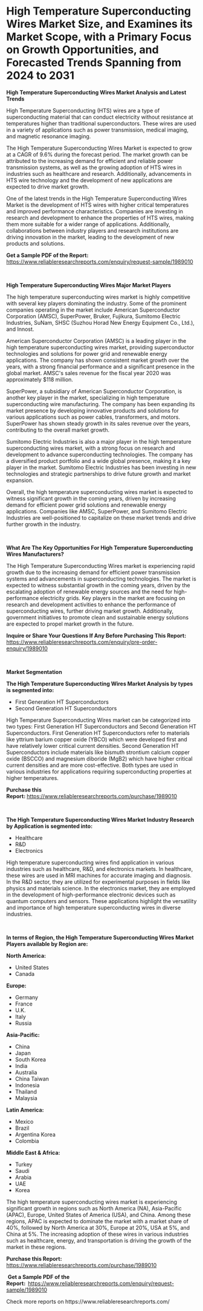 <p><h1>High Temperature Superconducting Wires Market Size, and Examines its Market Scope, with a Primary Focus on Growth Opportunities, and Forecasted Trends Spanning from 2024 to 2031</h1></p><p><strong>High Temperature Superconducting Wires Market Analysis and Latest Trends</strong></p>
<p><p>High Temperature Superconducting (HTS) wires are a type of superconducting material that can conduct electricity without resistance at temperatures higher than traditional superconductors. These wires are used in a variety of applications such as power transmission, medical imaging, and magnetic resonance imaging.</p><p>The High Temperature Superconducting Wires Market is expected to grow at a CAGR of 9.6% during the forecast period. The market growth can be attributed to the increasing demand for efficient and reliable power transmission systems, as well as the growing adoption of HTS wires in industries such as healthcare and research. Additionally, advancements in HTS wire technology and the development of new applications are expected to drive market growth.</p><p>One of the latest trends in the High Temperature Superconducting Wires Market is the development of HTS wires with higher critical temperatures and improved performance characteristics. Companies are investing in research and development to enhance the properties of HTS wires, making them more suitable for a wider range of applications. Additionally, collaborations between industry players and research institutions are driving innovation in the market, leading to the development of new products and solutions.</p></p>
<p><strong>Get a Sample PDF of the Report:&nbsp;</strong> <a href="https://www.reliableresearchreports.com/enquiry/request-sample/1989010">https://www.reliableresearchreports.com/enquiry/request-sample/1989010</a></p>
<p>&nbsp;</p>
<p><strong>High Temperature Superconducting Wires Major Market Players</strong></p>
<p><p>The high temperature superconducting wires market is highly competitive with several key players dominating the industry. Some of the prominent companies operating in the market include American Superconductor Corporation (AMSC), SuperPower, Bruker, Fujikura, Sumitomo Electric Industries, SuNam, SHSC (Suzhou Horad New Energy Equipment Co., Ltd.), and Innost.</p><p>American Superconductor Corporation (AMSC) is a leading player in the high temperature superconducting wires market, providing superconductor technologies and solutions for power grid and renewable energy applications. The company has shown consistent market growth over the years, with a strong financial performance and a significant presence in the global market. AMSC's sales revenue for the fiscal year 2020 was approximately $118 million.</p><p>SuperPower, a subsidiary of American Superconductor Corporation, is another key player in the market, specializing in high temperature superconducting wire manufacturing. The company has been expanding its market presence by developing innovative products and solutions for various applications such as power cables, transformers, and motors. SuperPower has shown steady growth in its sales revenue over the years, contributing to the overall market growth.</p><p>Sumitomo Electric Industries is also a major player in the high temperature superconducting wires market, with a strong focus on research and development to advance superconducting technologies. The company has a diversified product portfolio and a wide global presence, making it a key player in the market. Sumitomo Electric Industries has been investing in new technologies and strategic partnerships to drive future growth and market expansion.</p><p>Overall, the high temperature superconducting wires market is expected to witness significant growth in the coming years, driven by increasing demand for efficient power grid solutions and renewable energy applications. Companies like AMSC, SuperPower, and Sumitomo Electric Industries are well-positioned to capitalize on these market trends and drive further growth in the industry.</p></p>
<p>&nbsp;</p>
<p><strong>What Are The Key Opportunities For High Temperature Superconducting Wires Manufacturers?</strong></p>
<p><p>The High Temperature Superconducting Wires market is experiencing rapid growth due to the increasing demand for efficient power transmission systems and advancements in superconducting technologies. The market is expected to witness substantial growth in the coming years, driven by the escalating adoption of renewable energy sources and the need for high-performance electricity grids. Key players in the market are focusing on research and development activities to enhance the performance of superconducting wires, further driving market growth. Additionally, government initiatives to promote clean and sustainable energy solutions are expected to propel market growth in the future.</p></p>
<p><strong>Inquire or Share Your Questions If Any Before Purchasing This Report:</strong> <a href="https://www.reliableresearchreports.com/enquiry/pre-order-enquiry/1989010">https://www.reliableresearchreports.com/enquiry/pre-order-enquiry/1989010</a></p>
<p>&nbsp;</p>
<p><strong>Market Segmentation</strong></p>
<p><strong>The High Temperature Superconducting Wires Market Analysis by types is segmented into:</strong></p>
<p><ul><li>First Generation HT Superconductors</li><li>Second Generation HT Superconductors</li></ul></p>
<p><p>High Temperature Superconducting Wires market can be categorized into two types: First Generation HT Superconductors and Second Generation HT Superconductors. First Generation HT Superconductors refer to materials like yttrium barium copper oxide (YBCO) which were developed first and have relatively lower critical current densities. Second Generation HT Superconductors include materials like bismuth strontium calcium copper oxide (BSCCO) and magnesium diboride (MgB2) which have higher critical current densities and are more cost-effective. Both types are used in various industries for applications requiring superconducting properties at higher temperatures.</p></p>
<p><strong>Purchase this Report:&nbsp;</strong><a href="https://www.reliableresearchreports.com/purchase/1989010">https://www.reliableresearchreports.com/purchase/1989010</a></p>
<p>&nbsp;</p>
<p><strong>The High Temperature Superconducting Wires Market Industry Research by Application is segmented into:</strong></p>
<p><ul><li>Healthcare</li><li>R&D</li><li>Electronics</li></ul></p>
<p><p>High temperature superconducting wires find application in various industries such as healthcare, R&D, and electronics markets. In healthcare, these wires are used in MRI machines for accurate imaging and diagnosis. In the R&D sector, they are utilized for experimental purposes in fields like physics and materials science. In the electronics market, they are employed in the development of high-performance electronic devices such as quantum computers and sensors. These applications highlight the versatility and importance of high temperature superconducting wires in diverse industries.</p></p>
<p>&nbsp;</p>
<p><strong>In terms of Region, the High Temperature Superconducting Wires Market Players available by Region are:</strong></p>
<p>
    <p> <strong> North America: </strong>
        <ul>
            <li>United States</li>
            <li>Canada</li>
        </ul>
        </p> 
    <p> <strong> Europe: </strong>
        <ul>
            <li>Germany</li>
            <li>France</li>
            <li>U.K.</li>
            <li>Italy</li>
            <li>Russia</li>
        </ul>
        </p> 
    <p> <strong> Asia-Pacific: </strong>
        <ul>
            <li>China</li>
            <li>Japan</li>
            <li>South Korea</li>
            <li>India</li>
            <li>Australia</li>
            <li>China Taiwan</li>
            <li>Indonesia</li>
            <li>Thailand</li>
            <li>Malaysia</li>
        </ul>
        </p> 
    <p> <strong> Latin America: </strong>
        <ul>
            <li>Mexico</li>
            <li>Brazil</li>
            <li>Argentina Korea</li>
            <li>Colombia</li>
        </ul>
        </p> 
    <p> <strong> Middle East & Africa: </strong>
        <ul>
            <li>Turkey</li>
            <li>Saudi</li>
            <li>Arabia</li>
            <li>UAE</li>
            <li>Korea</li>
        </ul>
    </p>
    </p>
<p><p>The high temperature superconducting wires market is experiencing significant growth in regions such as North America (NA), Asia-Pacific (APAC), Europe, United States of America (USA), and China. Among these regions, APAC is expected to dominate the market with a market share of 40%, followed by North America at 30%, Europe at 20%, USA at 5%, and China at 5%. The increasing adoption of these wires in various industries such as healthcare, energy, and transportation is driving the growth of the market in these regions.</p></p>
<p><strong>Purchase this Report: </strong><a href="https://www.reliableresearchreports.com/purchase/1989010">https://www.reliableresearchreports.com/purchase/1989010</a></p>
<p>&nbsp;<strong>Get a Sample PDF of the Report:&nbsp;&nbsp;</strong><a href="https://www.reliableresearchreports.com/enquiry/request-sample/1989010">https://www.reliableresearchreports.com/enquiry/request-sample/1989010</a></p>
<p><strong></strong></p>
<p>Check more reports on https://www.reliableresearchreports.com/</p>